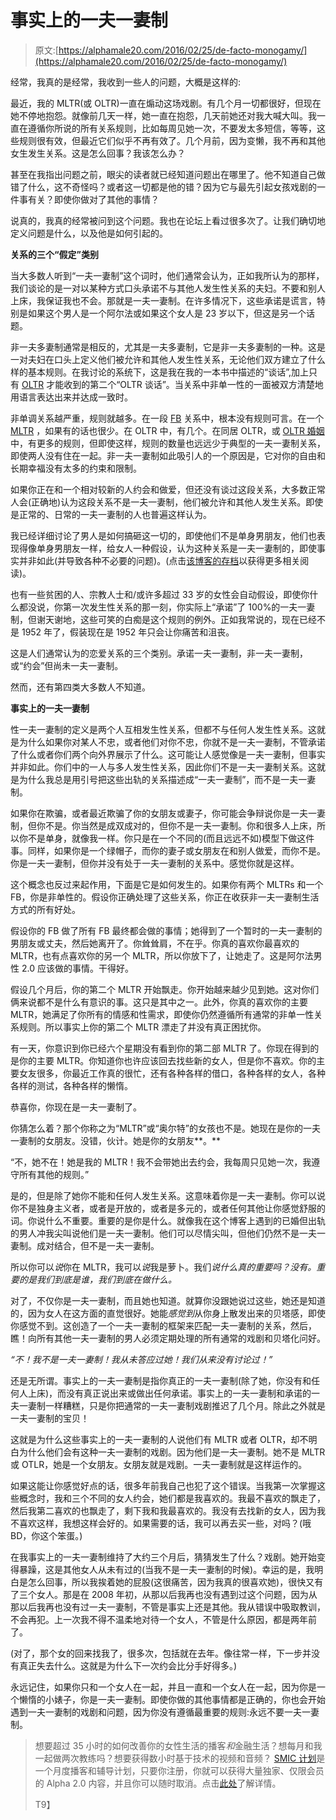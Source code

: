 # 事实上的一夫一妻制

> 原文:[https://alphamale20.com/2016/02/25/de-facto-monogamy/](https://alphamale20.com/2016/02/25/de-facto-monogamy/)

经常，我真的是经常，我收到一些人的问题，大概是这样的:

最近，我的 MLTR(或 OLTR)一直在煽动这场戏剧。有几个月一切都很好，但现在她不停地抱怨。就像前几天一样，她一直在抱怨，几天前她还对我大喊大叫。我一直在遵循你所说的所有关系规则，比如每周见她一次，不要发太多短信，等等，这些规则很有效，但最近它们似乎不再有效了。几个月前，因为变懒，我不再和其他女生发生关系。这是怎么回事？我该怎么办？

甚至在我指出问题之前，眼尖的读者就已经知道问题出在哪里了。他不知道自己做错了什么，这不奇怪吗？或者这一切都是他的错？因为它与最先引起女孩戏剧的一件事有关？即使你做对了其他的事情？

说真的，我真的经常被问到这个问题。我也在论坛上看过很多次了。让我们确切地定义问题是什么，以及他是如何引起的。

**关系的三个“假定”类别**

当大多数人听到“一夫一妻制”这个词时，他们通常会认为，正如我所认为的那样，我们谈论的是一对以某种方式口头承诺不与其他人发生性关系的夫妇。不要和别人上床，我保证我也不会。那就是一夫一妻制。在许多情况下，这些承诺是谎言，特别是如果这个男人是一个阿尔法或如果这个女人是 23 岁以下，但这是另一个话题。

非一夫多妻制通常是相反的，尤其是一夫多妻制，它是非一夫多妻制的一种。这是一对夫妇在口头上定义他们被允许和其他人发生性关系，无论他们双方建立了什么样的基本规则。在我讨论的系统下，这是我在我的一本书中描述的“谈话”,加上只有 [OLTR](https://blackdragonblog.com/glossary/#OLTR) 才能收到的第二个“OLTR 谈话”。当关系中非单一性的一面被双方清楚地用语言表达出来并达成一致时。

非单调关系越严重，规则就越多。在一段 [FB](https://blackdragonblog.com/glossary/#FB) 关系中，根本没有规则可言。在一个 [MLTR](https://blackdragonblog.com/glossary/#MLTR) ，如果有的话也很少。在 OLTR 中，有几个。在同居 OLTR，或 [OLTR 婚姻](https://blackdragonblog.com/glossary/#OLTR_marriage)中，有更多的规则，但即使这样，规则的数量也远远少于典型的一夫一妻制关系，即使两人没有住在一起。非一夫一妻制如此吸引人的一个原因是，它对你的自由和长期幸福没有太多的约束和限制。

如果你正在和一个相对较新的人约会和做爱，但还没有谈过这段关系，大多数正常人会(正确地)认为这段关系不是一夫一妻制，他们被允许和其他人发生关系。即使是正常的、日常的一夫一妻制的人也普遍这样认为。

我已经详细讨论了男人是如何搞砸这一切的，即使他们不是单身男朋友，他们也表现得像单身男朋友一样，给女人一种假设，认为这种关系是一夫一妻制的，即使事实并非如此(并导致各种不必要的问题)。(点击[该博客的存档](https://blackdragonblog.com/archive-posts/)以获得更多相关阅读)。

也有一些贫困的人、宗教人士和/或许多超过 33 岁的女性会自动假设，即使你什么都没说，你第一次发生性关系的那一刻，你实际上“承诺”了 100%的一夫一妻制，但谢天谢地，这些可笑的白痴是这个规则的例外。正如我常说的，现在已经不是 1952 年了，假装现在是 1952 年只会让你痛苦和沮丧。

这是人们通常认为的恋爱关系的三个类别。承诺一夫一妻制，非一夫一妻制，或“约会”但尚未一夫一妻制。

然而，还有第四类大多数人不知道。

**事实上的一夫一妻制**

性一夫一妻制的定义是两个人互相发生性关系，但都不与任何人发生性关系。这就是为什么如果你对某人不忠，或者他们对你不忠，你就不是一夫一妻制，不管承诺了什么或者你们两个向外界展示了什么。这可能让人感觉像是一夫一妻制，但事实并非如此。你们中的一人与多人发生性关系，因此你们不是一夫一妻制关系。这就是为什么我总是用引号把这些出轨的关系描述成“一夫一妻制”，而不是一夫一妻制。

如果你在欺骗，或者最近欺骗了你的女朋友或妻子，你可能会争辩说你是一夫一妻制，但你不是。你当然是成双成对的，但你不是一夫一妻制。你和很多人上床，所以你不是单身，就像我一样。你只是在一个不同的(而且远远不如)模型下做这件事。同样，如果你是一个绿帽子，而你的妻子或女朋友在和别人做爱，而你不是。你是一夫一妻制，但你并没有处于一夫一妻制的关系中。感觉你就是这样。

这个概念也反过来起作用，下面是它是如何发生的。如果你有两个 MLTRs 和一个 FB，你是非单性的。假设你正确处理了这些关系，你正在收获非一夫一妻制生活方式的所有好处。

假设你的 FB 做了所有 FB 最终都会做的事情；她得到了一个暂时的一夫一妻制的男朋友或丈夫，然后她离开了。你耸耸肩，不在乎。你真的喜欢你最喜欢的 MLTR，也有点喜欢你的另一个 MLTR，所以你放下了，让她走了。这是阿尔法男性 2.0 应该做的事情。干得好。

假设几个月后，你的第二个 MLTR 开始飘走。你开始越来越少见到她。这对你们俩来说都不是什么有意识的事。这只是其中之一。此外，你真的喜欢你的主要 MLTR，她满足了你所有的情感和性需求，即使你仍然遵循所有通常的非单一性关系规则。所以事实上你的第二个 MLTR 漂走了并没有真正困扰你。

有一天，你意识到你已经六个星期没有看到你的第二部 MLTR 了。你现在得到的是你的主要 MLTR。你知道你也许应该回去找些新的女人，但是你不喜欢。你的主要女友很多，你最近工作真的很忙，还有各种各样的借口，各种各样的女人，各种各样的测试，各种各样的懒惰。

恭喜你，你现在是一夫一妻制了。

你猜怎么着？那个你称之为“MLTR”或“奥尔特”的女孩也不是。她现在是你的一夫一妻制的女朋友。没错，伙计。她是你的女朋友**。**

“不，她不在！她是我的 MLTR！我不会带她出去约会，我每周只见她一次，我遵守所有其他的规则。”

是的，但是除了她你不能和任何人发生关系。这意味着你是一夫一妻制。你可以说你不是独身主义者，或者是开放的，或者是多元的，或者任何其他让你感觉舒服的词。你说什么不重要。重要的是你是什么。就像我在这个博客上遇到的已婚但出轨的男人冲我尖叫说他们是一夫一妻制。他们可以尽情尖叫，但他们仍然不是一夫一妻制。成对结合，但不是一夫一妻制。

所以你可以*说*你在 MLTR，我可以*说*我是萝卜。我们*说什么真的重要吗？没有。重要的是我们到底是谁，我们到底在做什么。*

对了，不仅你是一夫一妻制，而且她也知道。就算你没跟她说过这些，她还是知道的，因为女人在这方面的直觉很好。她能*感觉到*从你身上散发出来的贝塔感，即使你感觉不到。这创造了一个一夫一妻制的框架来匹配一夫一妻制的关系，然后，瞧！向所有其他一夫一妻制的男人必须定期处理的所有通常的戏剧和贝塔化问好。

*“不！我不是一夫一妻制！我从未答应过她！我们从来没有讨论过！”*

还是无所谓。事实上的一夫一妻制是指你真正的一夫一妻制(除了她，你没有和任何人上床)，而没有真正说出来或做出任何承诺。事实上的一夫一妻制和承诺的一夫一妻制一样糟糕，只是你把通常的一夫一妻制戏剧推迟了几个月。除此之外就是一夫一妻制的宝贝！

这就是为什么这些事实上的一夫一妻制的人说他们有 MLTR 或者 OLTR，却不明白为什么他们会有这种一夫一妻制的戏剧。因为他们是一夫一妻制。她不是 MLTR 或 OTLR，她是一个女朋友。女朋友就是戏剧。一夫一妻制就是这样运作的。

如果这能让你感觉好点的话，很多年前我自己也犯了这个错误。当我第一次掌握这些概念时，我和三个不同的女人约会，她们都是我喜欢的。我最不喜欢的飘走了，然后我第二喜欢的也飘走了，剩下我和我最喜欢的。我没有去找新的女人，因为我不喜欢这样，我想这样会好的。如果需要的话，我可以再去买一些，对吗？(哦 BD，你这个笨蛋。)

在我事实上的一夫一妻制维持了大约三个月后，猜猜发生了什么？戏剧。她开始变得暴躁，这是其他女人从未有过的(当我不是一夫一妻制的时候)。幸运的是，我明白是怎么回事，所以我挨着她的屁股(这很痛苦，因为我真的很喜欢她)，很快又有了三个女人。那是在 2008 年初，从那以后我再也没有遇到过这个问题，因为从那以后我再也没有过一夫一妻制，不管是事实上还是其他。我从错误中吸取教训，不会再犯。上一次我不得不温柔地对待一个女人，不管是什么原因，都是两年前了。

(对了，那个女的回来找我了，很多次，包括就在去年。像往常一样，下一步并没有真正失去什么。这就是为什么下一次约会比分手好得多。)

永远记住，如果你只和一个女人在一起，并且一直和一个女人在一起，因为你是一个懒惰的小婊子，你是一夫一妻制。即使你做的其他事情都是正确的，你也会开始遇到一夫一妻制的戏剧和问题，因为你没有遵循最重要的规则:永远不要一夫一妻制。

> 想要超过 35 小时的如何改善你的女性生活的播客*和*金融生活？想每月和我一起做两次教练吗？想要获得数小时基于技术的视频和音频？ [SMIC 计划](https://alphamale20.kartra.com/page/vIL17)是一个月度播客和辅导计划，只要你注册，你就可以获得大量独家、仅限会员的 Alpha 2.0 内容，并且你可以随时取消。点击[此处](https://alphamale20.kartra.com/page/vIL17)了解详情。
> 
> T9】